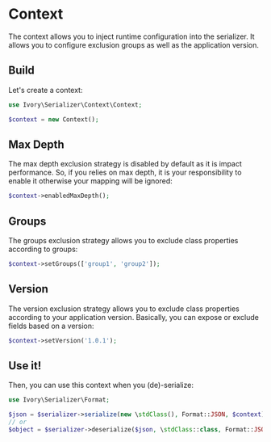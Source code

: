 # Context

The context allows you to inject runtime configuration into the serializer. It allows you to configure exclusion groups 
as well as the application version.

## Build

Let's create a context:

``` php
use Ivory\Serializer\Context\Context;

$context = new Context();
```

## Max Depth

The max depth exclusion strategy is disabled by default as it is impact performance. So, if you relies on max depth, it 
is your responsibility to enable it otherwise your mapping will be ignored:

``` php
$context->enabledMaxDepth();
```

## Groups

The groups exclusion strategy allows you to exclude class properties according to groups:

``` php
$context->setGroups(['group1', 'group2']);
```

## Version

The version exclusion strategy allows you to exclude class properties according to your application version. Basically, 
you can expose or exclude fields based on a version:

``` php
$context->setVersion('1.0.1');
```

## Use it!

Then, you can use this context when you (de)-serialize:

``` php
use Ivory\Serializer\Format;

$json = $serializer->serialize(new \stdClass(), Format::JSON, $context);
// or
$object = $serializer->deserialize($json, \stdClass::class, Format::JSON, $context);
```
